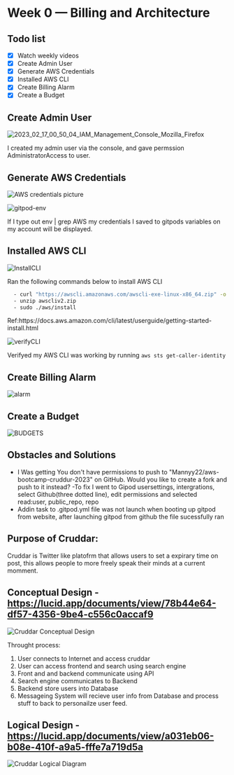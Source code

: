 # Week 0 — Billing and Architecture

## Todo list
- [x] Watch weekly videos
- [x] Create Admin User
- [x] Generate AWS Credentials
- [x] Installed AWS CLI
- [x] Create Billing Alarm
- [x] Create a Budget

## Create Admin User
![2023_02_17_00_50_04_IAM_Management_Console_Mozilla_Firefox](https://user-images.githubusercontent.com/46639580/219560841-a71421c2-9060-4c39-89cd-43cbc1ddbbca.png)

<p>I created my admin user via the console, and gave permssion AdministratorAccess to user.</p>

## Generate AWS Credentials
![AWS credentials picture](https://user-images.githubusercontent.com/46639580/219569432-2e6b1404-043c-4dc3-87f3-21d1f896c2fb.png)

![gitpod-env](https://user-images.githubusercontent.com/46639580/219686195-09c9f057-0466-4491-a74d-a65e84e2c143.png)

<p>If I type out env | grep AWS my credentials I saved to gitpods variables on my account will be displayed.</p>

## Installed AWS CLI
![InstallCLI](https://user-images.githubusercontent.com/46639580/219565575-72ada5aa-08c0-4980-b93f-072e3b2f5492.png)

<p>Ran the following commands below to install AWS CLI</p>

```bash
  - curl "https://awscli.amazonaws.com/awscli-exe-linux-x86_64.zip" -o "awscliv2.zip"
  - unzip awscliv2.zip
  - sudo ./aws/install
```
<p>Ref:https://docs.aws.amazon.com/cli/latest/userguide/getting-started-install.html </p>

![verifyCLI](https://user-images.githubusercontent.com/46639580/219688520-90785f9d-c65e-4980-a208-714e4a28eaa3.png)
 
 Verifyed my AWS CLI was working by running ```aws sts get-caller-identity```
 
## Create Billing Alarm
![alarm](https://user-images.githubusercontent.com/46639580/219567928-37ee07d8-ae15-463e-8f94-7377e8e6096d.png)


## Create a Budget
![BUDGETS](https://user-images.githubusercontent.com/46639580/219567208-917f7b37-a6f1-429b-93c7-a113d65f1f3e.png)


## Obstacles and Solutions
<ul>
  <li>
   I Was getting You don't have permissions to push to "Mannyy22/aws-bootcamp-cruddur-2023" on GitHub. Would you like to create a fork and push to it             instead? -To fix  I went to Gipod usersettings, intergrations, select Github(three dotted line), edit permissions and selected read:user, public_repo,       repo </li>
  <li>Addin  task to .gitpod.yml file was not launch when booting up gitpod from website, after launching gitpod from github the file sucessfully ran </li>
 </ul>

## Purpose of Cruddar:

Cruddar is Twitter like platofrm that allows users to set a expirary time on post, this allows people to more freely speak their minds at a current momment.

## Conceptual Design - https://lucid.app/documents/view/78b44e64-df57-4356-9be4-c556c0accaf9

![Cruddar Conceptual Design](https://user-images.githubusercontent.com/46639580/219547089-cf6fcd7c-c54f-4335-ba5d-d8a495cfa8f8.jpeg)

 Throught process:
1) User connects to Internet and access cruddar
2) User can access frontend and search using search engine
3) Front and and backend communicate using API
4) Search engine communicates to Backend
5) Backend store users into Database
6) Messageing System will recieve user info from Database and process stuff to back to personailze user feed. 


## Logical Design -https://lucid.app/documents/view/a031eb06-b08e-410f-a9a5-fffe7a719d5a

![Cruddar Logical Diagram](https://user-images.githubusercontent.com/46639580/219693878-8d911af8-36de-4605-873d-496fe904c257.png)

